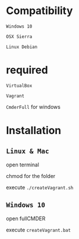 Compatibility
====================
``Windows 10``

``OSX Sierra``

``Linux Debian``

required 
====================
``VirtualBox``

``Vagrant``

``CmderFull`` for windows

Installation
====================
``Linux & Mac``
---------------
open terminal

chmod for the folder 

execute  ``./createVagrant.sh``

``Windows 10``
--------------
open fullCMDER

execute ``createVagrant.bat``



